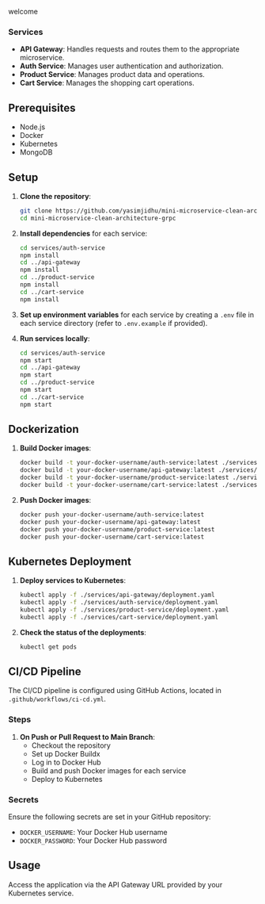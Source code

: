  welcome
### Services

- **API Gateway**: Handles requests and routes them to the appropriate microservice.
- **Auth Service**: Manages user authentication and authorization.
- **Product Service**: Manages product data and operations.
- **Cart Service**: Manages the shopping cart operations.

## Prerequisites

- Node.js
- Docker
- Kubernetes
- MongoDB

## Setup

1. **Clone the repository**:
    ```sh
    git clone https://github.com/yasimjidhu/mini-microservice-clean-architecture-grpc.git
    cd mini-microservice-clean-architecture-grpc
    ```

2. **Install dependencies** for each service:
    ```sh
    cd services/auth-service
    npm install
    cd ../api-gateway
    npm install
    cd ../product-service
    npm install
    cd ../cart-service
    npm install
    ```

3. **Set up environment variables** for each service by creating a `.env` file in each service directory (refer to `.env.example` if provided).

4. **Run services locally**:
    ```sh
    cd services/auth-service
    npm start
    cd ../api-gateway
    npm start
    cd ../product-service
    npm start
    cd ../cart-service
    npm start
    ```

## Dockerization

1. **Build Docker images**:
    ```sh
    docker build -t your-docker-username/auth-service:latest ./services/auth-service
    docker build -t your-docker-username/api-gateway:latest ./services/api-gateway
    docker build -t your-docker-username/product-service:latest ./services/product-service
    docker build -t your-docker-username/cart-service:latest ./services/cart-service
    ```

2. **Push Docker images**:
    ```sh
    docker push your-docker-username/auth-service:latest
    docker push your-docker-username/api-gateway:latest
    docker push your-docker-username/product-service:latest
    docker push your-docker-username/cart-service:latest
    ```

## Kubernetes Deployment

1. **Deploy services to Kubernetes**:
    ```sh
    kubectl apply -f ./services/api-gateway/deployment.yaml
    kubectl apply -f ./services/auth-service/deployment.yaml
    kubectl apply -f ./services/product-service/deployment.yaml
    kubectl apply -f ./services/cart-service/deployment.yaml
    ```

2. **Check the status of the deployments**:
    ```sh
    kubectl get pods
    ```

## CI/CD Pipeline

The CI/CD pipeline is configured using GitHub Actions, located in `.github/workflows/ci-cd.yml`.

### Steps

1. **On Push or Pull Request to Main Branch**:
    - Checkout the repository
    - Set up Docker Buildx
    - Log in to Docker Hub
    - Build and push Docker images for each service
    - Deploy to Kubernetes

### Secrets

Ensure the following secrets are set in your GitHub repository:

- `DOCKER_USERNAME`: Your Docker Hub username
- `DOCKER_PASSWORD`: Your Docker Hub password

## Usage

Access the application via the API Gateway URL provided by your Kubernetes service.


